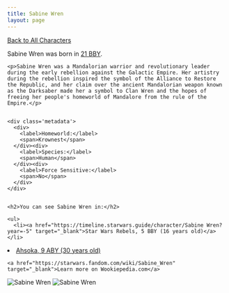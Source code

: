 ```yaml
---
title: Sabine Wren
layout: page
---
```

<a href="/character" class="smaller">Back to All Characters</a>

<div class="container">
  <div class="col-10">
    <p>
    Sabine Wren             was born in <a href="https://timeline.starwars.guide/character/Sabine Wren?year=-21" target="_blank">21 BBY</a>.
    </p>

    <p>Sabine Wren was a Mandalorian warrior and revolutionary leader during the early rebellion against the Galactic Empire. Her artistry during the rebellion inspired the symbol of the Alliance to Restore the Republic, and her claim over the ancient Mandalorian weapon known as the Darksaber made her a symbol to Clan Wren and the hopes of freeing her people's homeworld of Mandalore from the rule of the Empire.</p>


    <div class='metadata'>
      <div>
        <label>Homeworld:</label>
        <span>Krownest</span>
      </div><div>
        <label>Species:</label>
        <span>Human</span>
      </div><div>
        <label>Force Sensitive:</label>
        <span>No</span>
      </div>
    </div>


    <h2>You can see Sabine Wren in:</h2>

    <ul>
      <li><a href="https://timeline.starwars.guide/character/Sabine Wren?year=-5" target="_blank">Star Wars Rebels, 5 BBY (16 years old)</a></li>
  <li><a href="https://timeline.starwars.guide/character/Sabine Wren?year=9" target="_blank">Ahsoka, 9 ABY (30 years old)</a></li>
    </ul>

    <a href="https://starwars.fandom.com/wiki/Sabine_Wren" target="_blank">Learn more on Wookiepedia.com</a>
  </div>
  <div class="character_image col-2">
    <img src="https://timeline.starwars.guide//images/wren-old.png" alt="Sabine Wren" />
    <img src="https://timeline.starwars.guide//images/wren.png" alt="Sabine Wren" />
  </div>
</div>
